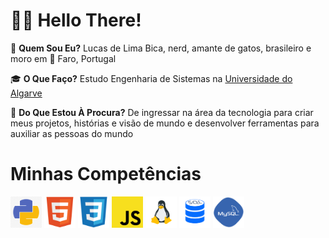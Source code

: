 <h1>👋🏼 Hello There!</h1>

<p>🤔 <strong>Quem Sou Eu?</strong> Lucas de Lima Bica, nerd, amante de gatos, brasileiro e moro em 📌 Faro, Portugal</p>
<p>🎓 <strong>O Que Faço?</strong> Estudo Engenharia de Sistemas na <a href="https://www.google.com/url?sa=t&rct=j&q=&esrc=s&source=web&cd=&cad=rja&uact=8&ved=2ahUKEwiolK2v782EAxXy87sIHajmAmoQFnoECAoQAQ&url=https%3A%2F%2Fwww.ualg.pt%2F&usg=AOvVaw1uiqhWvEYfD_Pak_zyJhxI&opi=89978449">Universidade do Algarve</a></p>
<p>🦑 <strong>Do Que Estou À Procura?</strong> De ingressar na área da tecnologia para criar meus projetos, histórias e visão de mundo e desenvolver ferramentas para auxiliar as pessoas do mundo</p> 

<h1>Minhas Competências</h1>

<img src="pycon.png" width=50 height=50> <img src="htmllogo.svg" widht=50 height=50> <img src="csslogo.svg" widht=50 height=50> <img src="jslogo.png" widht=50 height=50> <img src="linux.png" widht=50 height=50> <img src="sqlicon.png" widht=50 height=50> <img src="mysql.png" widht=50 height=50>
<!---
lucaslimabica/lucaslimabica is a ✨ special ✨ repository because its `README.md` (this file) appears on your GitHub profile.
You can click the Preview link to take a look at your changes.
--->
